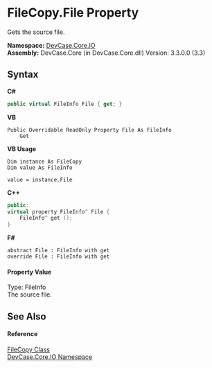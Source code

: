# FileCopy.File Property 
 

Gets the source file.

**Namespace:**&nbsp;<a href="N_DevCase_Core_IO">DevCase.Core.IO</a><br />**Assembly:**&nbsp;DevCase.Core (in DevCase.Core.dll) Version: 3.3.0.0 (3.3)

## Syntax

**C#**<br />
``` C#
public virtual FileInfo File { get; }
```

**VB**<br />
``` VB
Public Overridable ReadOnly Property File As FileInfo
	Get
```

**VB Usage**<br />
``` VB Usage
Dim instance As FileCopy
Dim value As FileInfo

value = instance.File

```

**C++**<br />
``` C++
public:
virtual property FileInfo^ File {
	FileInfo^ get ();
}
```

**F#**<br />
``` F#
abstract File : FileInfo with get
override File : FileInfo with get
```


#### Property Value
Type: FileInfo<br />The source file.

## See Also


#### Reference
<a href="T_DevCase_Core_IO_FileCopy">FileCopy Class</a><br /><a href="N_DevCase_Core_IO">DevCase.Core.IO Namespace</a><br />